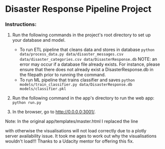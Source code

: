 # Disaster Response Pipeline Project

### Instructions:
1. Run the following commands in the project's root directory to set up your database and model.

    - To run ETL pipeline that cleans data and stores in database
        `python data/process_data.py data/disaster_messages.csv data/disaster_categories.csv data/DisasterResponse.db`
        NOTE: an error may occur if a database file already exists. For instance, please ensure that there does not already exist a DisasterResponse.db in the filepath prior to running the command.
    - To run ML pipeline that trains classifier and saves
        `python models/train_classifier.py data/DisasterResponse.db models/classifier.pkl`

2. Run the following command in the app's directory to run the web app:
    `python run.py`

3. In the browser, go to http://0.0.0.0:3001/.

Note: In the original app/templates/master.html I replaced the line 
<script src="https://d14fo0winaifog.cloudfront.net/plotly-basic.js"></script> with 
<script src="https://d14fo0winaifog.cloudfront.net/plotly-basic.js"></script> otherwise the visualisations will not load correctly due to a plotly server availability issue. It took me ages to work out why the visualisations wouldn't load!!! Thanks to a Udacity mentor for offering this fix.
